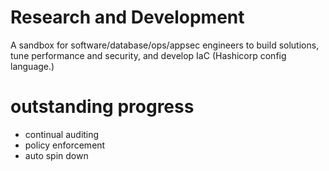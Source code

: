 # Research and Development

A sandbox for software/database/ops/appsec engineers to build solutions, tune performance and security, and develop IaC (Hashicorp config language.)

# outstanding progress

- continual auditing
- policy enforcement
- auto spin down
